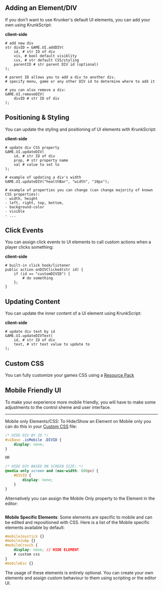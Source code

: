 ## Adding an Element/DIV

If you don't want to use Krunker's default UI elements, you can add your own using KrunkScript:

<p class="hidep"><strong class="client-side">client-side</strong></p>

```krunkscript
# add new div
str divID = GAME.UI.addDIV(
    id, # str ID of div
    vis, # bool default visiblity
    css, # str default CSS/styling
	parentID # str parent DIV id (optional)
);

# parent ID allows you to add a div to another div.
# specify menu, game or any other DIV id to determine where to add it

# you can also remove a div:
GAME.UI.removeDIV(
    divID # str ID of div
);
```

## Positioning & Styling

You can update the styling and positioning of UI elements with KrunkScript:

<p class="hidep"><strong class="client-side">client-side</strong></p>

```krunkscript
# update div CSS property
GAME.UI.updateDIV(
    id, # str ID of div
    prop, # str property name
    val # value to set to
);

# example of updating a div's width
GAME.UI.updateDIV("healthBar", "width", "10px");

# example of properties you can change (can change majority of known CSS properties):
- width, height
- left, right, top, bottom,
- background-color
- visible
- ...
```

## Click Events

You can assign click events to UI elements to call custom actions when a player clicks something:

<p class="hidep"><strong class="client-side">client-side</strong></p>

```krunkscript
# built-in click hook/listener
public action onDIVClicked(str id) {
    if (id == "customDIVID") {
        # do something
    };
}
```

## Updating Content

You can update the inner content of a UI element using KrunkScript:

<p class="hidep"><strong class="client-side">client-side</strong></p>

```krunkscript
# update div text by id
GAME.UI.updateDIVText(
    id, # str ID of div
    text, # str text value to update to
);
```

## Custom CSS

You can fully customize your games CSS using a [Resource Pack](./files/mod-resource_packs?id=custom-css)

## Mobile Friendly UI

To make your experience more mobile friendly, you will have to make some adjustments to the control sheme and user interface.

___

Mobile only Elements/CSS: To Hide/Show an Element on Mobile only you can do this in your [Custom CSS](./files/user_interface?id=custom-css) file:

```css
/* HIDE DIV BY ID */
#uiBase .isMobile .DIVID {
    display: none;
}

OR

/* HIDE DIV BASED ON SCREEN SIZE: */
@media only screen and (max-width: 600px) {
    #DIVID {
        display: none;
    }
}
```
Alternatively you can assign the Mobile Only property to the Element in the editor:
```css
```

**Mobile Specific Elements**: Some elements are specific to mobile and can be edited and repositioned with CSS. Here is a list of the Mobile specific elements available by default:

```css
#mobileJoystick {}
#mobileJump {}
#mobileCrouch {
    display: none; // HIDE ELEMENT
	# custom css
}
#mobileEsc {}
```

The usage of these elements is entirely optional. You can create your own elements and assign custom behaviour to them using scripting or the editor UI.
